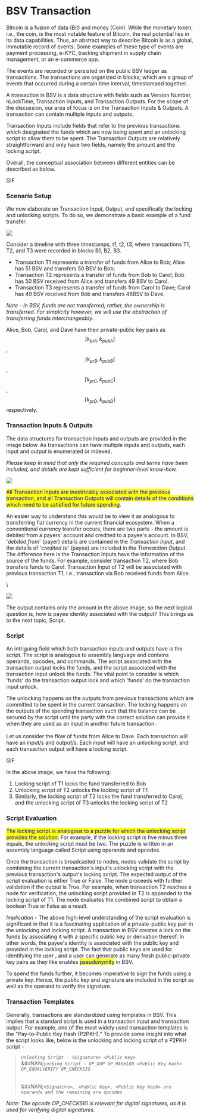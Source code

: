# BSV Transaction

Bitcoin is a fusion of data (Bit) and money (Coin). While the monetary token, i.e., the coin, is the most notable feature of Bitcoin, the real potential lies in its data capabilities. Thus, an abstract way to describe Bitcoin is as a global, immutable record of events. Some examples of these type of events are payment processing, e-KYC, tracking shipment in supply chain management, or an e-commerce app.

The events are recorded or persisted on the public BSV ledger as transactions. The transactions are organized in blocks; which are a group of events that occurred during a certain time interval, timestamped together.

A transaction in BSV is a data structure with fields such as Version Number, nLockTime, Transaction Inputs, and Transaction Outputs. For the scope of the discussion, our area of focus is on the Transaction Inputs & Outputs. A transaction can contain multiple inputs and outputs.

Transaction Inputs include fields that refer to the previous transactions which designated the funds which are now being spent and an unlocking script to allow them to be spent. The Transaction Outputs are relatively straightforward and only have two fields, namely the amount and the locking script.

Overall, the conceptual association between different entities can be described as below.

GIF

### Scenario Setup

We now elaborate on Transaction Input, Output, and specifically the locking and unlocking scripts. To do so, we demonstrate a basic example of a fund transfer.

![](https://bitcoinsv.academy/storage/photos/4318/BSVA-DigitalSignatures-Chapter4-Image002.gif)

Consider a timeline with three timestamps, t1, t2, t3, where transactions T1, T2, and T3 were recorded in blocks B1, B2, B3.

* Transaction T1 represents a transfer of funds from Alice to Bob; Alice has 51 BSV and transfers 50 BSV to Bob;
* Transaction T2 represents a transfer of funds from Bob to Carol; Bob has 50 BSV received from Alice and transfers 49 BSV to Carol.
* Transaction T3 represents a transfer of funds from Carol to Dave; Carol has 49 BSV received from Bob and transfers 48BSV to Dave.

_Note_ - _In BSV, funds are not transferred; rather, the ownership is transferred. For simplicity however, we will use the abstraction of transferring funds interchangeably_.

Alice, Bob, Carol, and Dave have their private-public key pairs as $$[k_{pr A}, k _{pub A}]$$,$$[k_{pr B}, k_{pub B}]$$, $$[k_{pr C}, k_{pub C}]$$,$$[k_{pr D}, k_{pub D}]$$ respectively.

### Transaction Inputs & Outputs

The data structures for transaction inputs and outputs are provided in the image below. As transactions can have multiple inputs and outputs, each input and output is enumerated or indexed.

_Please keep in mind that only the required concepts and terms have been included, and details are kept sufficient for beginner-level know-how._

![](https://bitcoinsv.academy/storage/photos/4318/BSVA-DigitalSignatures-Chapter4-Image003.gif)

<mark style="color:blue;">All Transaction Inputs are inextricably associated with the previous transaction, and all Transaction Outputs will contain details of the conditions which need to be satisfied for future spending</mark>.

An easier way to understand this would be to view it as analogous to transferring fiat currency in the current financial ecosystem. When a conventional currency transfer occurs, there are two parts - the amount is debited from a payers' account and credited to a payee's account. In BSV, '_debited from_' (payer) details are contained in the _Transaction Input_, and the details of '_credited to_' (payee) are included in the _Transaction Output_. The difference here is the Transaction Inputs have the information of the source of the funds. For example, consider transaction T2, where Bob transfers funds to Carol. Transaction Input of T2 will be associated with previous transaction T1, i.e., transaction via Bob received funds from Alice.

\


![](https://bitcoinsv.academy/storage/photos/4318/BSVA-DigitalSignatures-Chapter4-Image004.gif)

The output contains only the amount in the above image, so the next logical question is, how is payee identity associated with the output? This brings us to the next topic, Script.

### Script

An intriguing field which both transaction inputs and outputs have is the script. The script is analogous to assembly language and contains operands, opcodes, and commands. The script associated with the transaction output locks the funds, and the script associated with the transaction input unlock the funds. The vital point to consider is which 'funds' do the transaction output lock and which 'funds' do the transaction input unlock.

The unlocking happens on the outputs from previous transactions which are committed to be spent in the current transaction. The locking happens on the outputs of the spending transaction such that the balance can be secured by the script until the party with the correct solution can provide it when they are used as an input in another future transaction.\
\
Let us consider the flow of funds from Alice to Dave. Each transaction will have an input/s and output/s. Each input will have an unlocking script, and each transaction output will have a locking script.

GIF

In the above image, we have the following:

1. Locking script of T1 locks the fund transferred to Bob
2. Unlocking script of T2 unlocks the locking script of T1
3. Similarly, the locking script of T2 locks the fund transferred to Carol, and the unlocking script of T3 unlocks the locking script of T2

### Script Evaluation

<mark style="color:blue;">The locking script is analogous to a puzzle for which the unlocking script provides the solution.</mark> For example, if the locking script is five minus three equals, the unlocking script must be two. The puzzle is written in an assembly language called Script using operands and opcodes.

Once the transaction is broadcasted to nodes, nodes validate the script by combining the current transaction's input's unlocking script with the previous transaction's output's locking script. The expected output of the script evaluation is either True or False. The node proceeds with further validation if the output is True. For example, when transaction T2 reaches a node for verification, the unlocking script provided in T2 is appended to the locking script of T1. The node evaluates the combined script to obtain a boolean True or False as a result.

_Implication_ - The above high-level understanding of the script evaluation is significant in that it is a fascinating application of a private-public key pair in the unlocking and locking script. A transaction in BSV creates a lock on the funds by associating it with a specific public key or derivation thereof. In other words, the payee's identity is associated with the public key and provided in the locking script. The fact that public keys are used for identifying the user , and a user can generate as many fresh public-private key pairs as they like enables <mark style="color:blue;">pseudonymity</mark> in BSV.

To spend the funds further, it becomes imperative to sign the funds using a private key. Hence, the public key and signature are included in the script as well as the operand to verify the signature.

### Transaction Templates

Generally, transactions are standardized using templates in BSV. This implies that a standard script is used in a transaction input and transaction output. For example, one of the most widely used transaction templates is the "Pay-to-Public Key Hash (P2PKH)." To provide some insight into what the script looks like, below is the unlocking and locking script of a P2PKH script -

> _`Unlocking Script - <Signature> <Public Key>`_\
> &#xNAN;_`Locking Script - OP_DUP OP_HASH160 <Public Key Hash> OP_EQUALVERIFY OP_CHECKSIG`_
>
> \
> &#xNAN;_`<Signature>, <Public Key>, <Public Key Hash> are operands and the remaining are opcodes`_

_Note_: _The opcode OP\_CHECKSIG is relevant for digital signatures, as it is used for verifying digital signatures._
